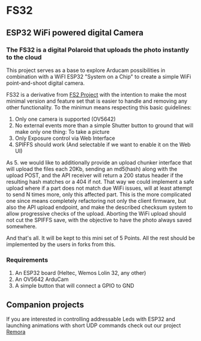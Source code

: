 # FS32
## ESP32 WiFi powered digital Camera

### The FS32 is a digital Polaroid that uploads the photo instantly to the cloud
This project serves as a base to explore Arducam possibilities in combination with a WiFI ESP32 "System on a Chip" to create a simple WiFi point-and-shoot digital camera.

FS32 is a derivative from [FS2 Project](https://github.com/martinberlin/FS2) with the intention to make the most minimal version and feature set that is easier to handle and removing any other functionality. 
To the minimun means respecting this basic guidelines:

1. Only one camera is supported (OV5642)
2. No external events more than a simple Shutter button to ground that will make only one thing: To take a picture
3. Only Exposure control via Web Interface
4. SPIFFS should work (And selectable if we want to enable it on the Web UI)

As 5. we would like to additionally provide an upload chunker interface that will upload the files each 20Kb, sending an md5(hash) along with the upload POST, and the API receiver will return a 200 status header if the resulting hash matches or a 404 if not. That way we could implement a safe upload where if a part does not match due WiFi issues, will at least attempt to send N times more, only this affected part. This is the more complicated one since means completely refactoring not only the client firmware, but also the API upload endpoint, and make the described checksum system to allow progressive checks of the upload. Aborting the WiFi upload should not cut the SPIFFS save, with the objective to have the photo always saved somewhere.

And that's all. It will be kept to this mini set of 5 Points. All the rest should be implemented by the users in forks from this. 

### Requirements 

1. An ESP32 board (Heltec, Wemos Lolin 32, any other)
2. An OV5642 ArduCam
3. A simple button that will connect a GPIO to GND

## Companion projects 
If you are interested in controlling addressable Leds with ESP32 and launching animations with short UDP commands check out our project [Remora](https://github.com/martinberlin/Remora)
